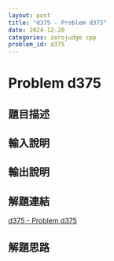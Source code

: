 ```yaml
---
layout: post
title: "d375 - Problem d375"
date: 2024-12-20
categories: zerojudge cpp
problem_id: d375
---
```


# Problem d375

## 題目描述



## 輸入說明



## 輸出說明



## 解題連結

[d375 - Problem d375](https://zerojudge.tw/ShowProblem?problemid=d375)

## 解題思路

